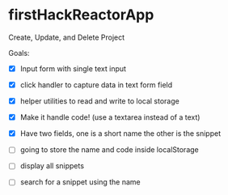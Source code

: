 # firstHackReactorApp
Create, Update, and Delete Project

Goals:

- [x] Input form with single text input
- [x] click handler to capture data in text form field
- [x] helper utilities to read and write to local storage

- [x] Make it handle code! (use a textarea instead of a text)
- [x] Have two fields, one is a short name the other is the snippet
- [ ] going to store the name and code inside localStorage
- [ ] display all snippets
- [ ] search for a snippet using the name